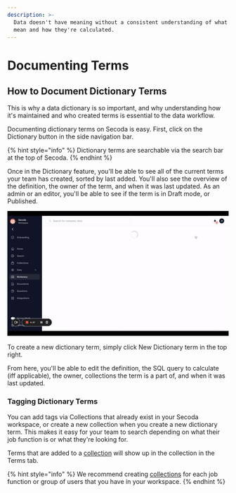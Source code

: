 ```yaml
---
description: >-
  Data doesn't have meaning without a consistent understanding of what terms
  mean and how they're calculated.
---
```


# Documenting Terms

## How to Document Dictionary Terms

This is why a data dictionary is so important, and why understanding how it's maintained and who created terms is essential to the data workflow.&#x20;

Documenting dictionary terms on Secoda is easy. First, click on the Dictionary button in the side navigation bar.&#x20;

{% hint style="info" %}
Dictionary terms are searchable via the search bar at the top of Secoda.
{% endhint %}

Once in the Dictionary feature, you'll be able to see all of the current terms your team has created, sorted by last added. You'll also see the overview of the definition, the owner of the term, and when it was last updated. As an admin or an editor, you'll be able to see if the term is in Draft mode, or Published.&#x20;

![](<../../.gitbook/assets/ezgif.com-gif-maker (3) (2).gif>)

To create a new dictionary term, simply click New Dictionary term in the top right.&#x20;

From here, you'll be able to edit the definition, the SQL query to calculate (iff applicable), the owner, collections the term is a part of, and when it was last updated.&#x20;

### Tagging Dictionary Terms

You can add tags via Collections that already exist in your Secoda workspace, or create a new collection when you create a new dictionary term. This makes it easy for your team to search depending on what their job function is or what they're looking for.&#x20;

Terms that are added to a [collection](../collections/) will show up in the collection in the Terms tab. &#x20;

{% hint style="info" %}
We recommend creating [collections](../collections/) for each job function or group of users that you have in your workspace.&#x20;
{% endhint %}
